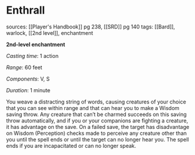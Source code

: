 # Enthrall
sources: [[Player's Handbook]] pg 238, [[SRD]] pg 140
tags: [[Bard]], warlock, [[2nd level]], enchantment

**2nd-level enchantment**

*Casting time*: 1 action

*Range*: 60 feet

*Components*: V, S

*Duration*: 1 minute

You weave a distracting string of words, causing creatures of your choice that you can see within range and that can hear you to make a Wisdom saving throw. Any creature that can’t be charmed succeeds on this saving throw automatically, and if you or your companions are fighting a creature, it has advantage on the save. On a failed save, the target has disadvantage on Wisdom (Perception) checks made to perceive any creature other than you until the spell ends or until the target can no longer hear you. The spell ends if you are incapacitated or can no longer speak.

